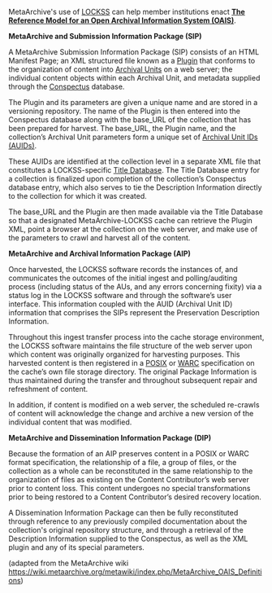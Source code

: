 MetaArchive's use of  [LOCKSS](/public-documentation/MetaArchive-Cooperative/Knowledge-Base/LOCKSS) can help member institutions enact [**The Reference Model for an Open Archival Information System (OAIS)**](http://www.oais.info/).

**MetaArchive and Submission Information Package (SIP)**

A MetaArchive Submission Information Package (SIP) consists of an HTML Manifest Page; an XML structured file known as a  [Plugin](/public-documentation/MetaArchive-Cooperative/Knowledge-Base/Plugin) that conforms to the organization of content into [Archival Units](/public-documentation/MetaArchive-Cooperative/Knowledge-Base/Archival-Units-(AUs)) on a web server; the individual content objects within each Archival Unit, and metadata supplied through the  [Conspectus](/public-documentation/MetaArchive-Cooperative/Knowledge-Base/Conspectus) database.

The Plugin and its parameters are given a unique name and are stored in a versioning repository. The name of the Plugin is then entered into the Conspectus database along with the base\_URL of the collection that has been prepared for harvest. The base\_URL, the Plugin name, and the collection’s Archival Unit parameters form a unique set of [Archival Unit IDs (AUIDs)](/public-documentation/MetaArchive-Cooperative/Knowledge-Base/AUID---Archival-Unit-ID).

These AUIDs are identified at the collection level in a separate XML file that constitutes a LOCKSS-specific [Title Database](/public-documentation/MetaArchive-Cooperative/Knowledge-Base/titledb---Title-Database). The Title Database entry for a collection is finalized upon completion of the collection’s Conspectus database entry, which also serves to tie the Description Information directly to the collection for which it was created.

The base\_URL and the Plugin are then made available via the Title Database so that a designated MetaArchive-LOCKSS cache can retrieve the Plugin XML, point a browser at the collection on the web server, and make use of the parameters to crawl and harvest all of the content.

**MetaArchive and Archival Information Package (AIP)**

Once harvested, the LOCKSS software records the instances of, and communicates the outcomes of the initial ingest and polling/auditing process (including status of the AUs, and any errors concerning fixity) via a status log in the LOCKSS software and through the software’s user interface. This information coupled with the AUID (Archival Unit ID) information that comprises the SIPs represent the Preservation Description Information.

Throughout this ingest transfer process into the cache storage environment, the LOCKSS software maintains the file structure of the web server upon which content was originally organized for harvesting purposes. This harvested content is then registered in a  [POSIX](https://en.wikipedia.org/wiki/POSIX) or  [WARC](https://www.loc.gov/preservation/digital/formats/fdd/fdd000236.shtml) specification on the cache’s own file storage directory. The original Package Information is thus maintained during the transfer and throughout subsequent repair and refreshment of content.

In addition, if content is modified on a web server, the scheduled re-crawls of content will acknowledge the change and archive a new version of the individual content that was modified. 

**MetaArchive and Dissemination Information Package (DIP)**

Because the formation of an AIP preserves content in a POSIX or WARC format specification, the relationship of a file, a group of files, or the collection as a whole can be reconstituted in the same relationship to the organization of files as existing on the Content Contributor’s web server prior to content loss. This content undergoes no special transformations prior to being restored to a Content Contributor’s desired recovery location.

A Dissemination Information Package can then be fully reconstituted through reference to any previously compiled documentation about the collection's original repository structure, and through a retrieval of the Description Information supplied to the Conspectus, as well as the XML plugin and any of its special parameters. 

 (adapted from the MetaArchive wiki <https://wiki.metaarchive.org/metawiki/index.php/MetaArchive_OAIS_Definitions>)

